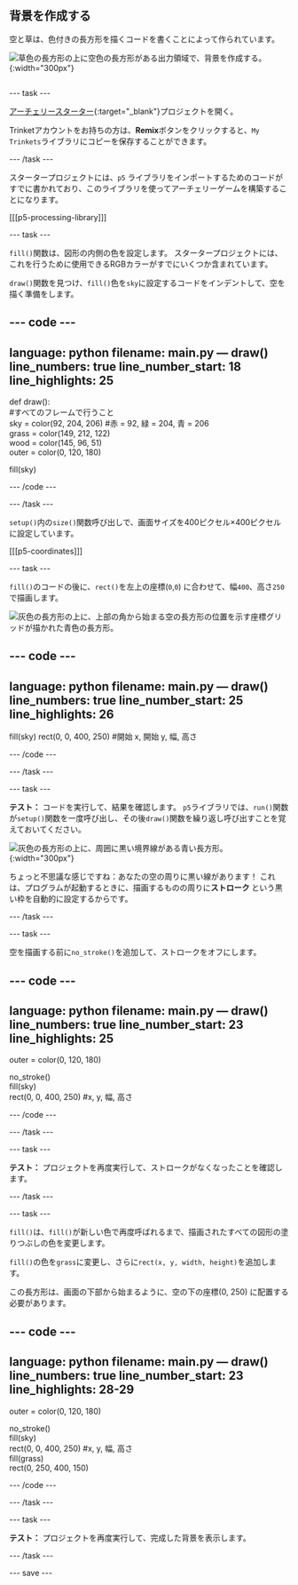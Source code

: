 ## 背景を作成する

<div style="display: flex; flex-wrap: wrap">
<div style="flex-basis: 200px; flex-grow: 1; margin-right: 15px;">
空と草は、色付きの長方形を描くコードを書くことによって作られています。
</div>
<div>

![草色の長方形の上に空色の長方形がある出力領域で、背景を作成する。](images/background.png){:width="300px"}

</div>
</div>

--- task ---

[アーチェリースターター](https://trinket.io/python/9973649e5c){:target="_blank"}プロジェクトを開く。

Trinketアカウントをお持ちの方は、**Remix**ボタンをクリックすると、`My Trinkets`ライブラリにコピーを保存することができます。

--- /task ---

スタータープロジェクトには、`p5` ライブラリをインポートするためのコードがすでに書かれており、このライブラリを使ってアーチェリーゲームを構築することになります。

[[[p5-processing-library]]]

--- task ---

`fill()`関数は、図形の内側の色を設定します。 スタータープロジェクトには、これを行うために使用できるRGBカラーがすでにいくつか含まれています。

`draw()`関数を見つけ、`fill()`色を`sky`に設定するコードをインデントして、空を描く準備をします。

--- code ---
---
language: python filename: main.py — draw() line_numbers: true line_number_start: 18
line_highlights: 25
---

def draw():     
#すべてのフレームで行うこと     
sky = color(92, 204, 206) #赤 = 92, 緑 = 204, 青 = 206     
grass = color(149, 212, 122)     
wood = color(145, 96, 51)     
outer = color(0, 120, 180)

  fill(sky)

--- /code ---

--- /task ---

`setup()`内の`size()`関数呼び出しで、画面サイズを400ピクセル×400ピクセルに設定しています。

[[[p5-coordinates]]]

--- task ---

`fill()`のコードの後に、`rect()`を左上の座標(`0`,`0`) に合わせて、幅`400`、高さ`250`で描画します。

![灰色の長方形の上に、上部の角から始まる空の長方形の位置を示す座標グリッドが描かれた青色の長方形。](images/sky_coords.png)

--- code ---
---
language: python filename: main.py — draw() line_numbers: true line_number_start: 25
line_highlights: 26
---

  fill(sky) rect(0, 0, 400, 250) #開始 x, 開始 y, 幅, 高さ

--- /code ---

--- /task ---

--- task ---

**テスト：** コードを実行して、結果を確認します。 `p5`ライブラリでは、`run()`関数が`setup()`関数を一度呼び出し、その後`draw()`関数を繰り返し呼び出すことを覚えておいてください。

![灰色の長方形の上に、周囲に黒い境界線がある青い長方形。](images/sky_stroke.png){:width="300px"}

ちょっと不思議な感じですね：あなたの空の周りに黒い線があります！ これは、プログラムが起動するときに、描画するものの周りに**ストローク** という黒い枠を自動的に設定するからです。

--- /task ---

--- task ---

空を描画する前に`no_stroke()`を追加して、ストロークをオフにします。

--- code ---
---
language: python filename: main.py — draw() line_numbers: true line_number_start: 23
line_highlights: 25
---

  outer = color(0, 120, 180)

  no_stroke()   
fill(sky)   
rect(0, 0, 400, 250) #x, y, 幅, 高さ

--- /code ---

--- /task ---

--- task ---

**テスト：** プロジェクトを再度実行して、ストロークがなくなったことを確認します。

--- /task ---

--- task ---

`fill()`は、`fill()`が新しい色で再度呼ばれるまで、描画されたすべての図形の塗りつぶしの色を変更します。

`fill()`の色を`grass`に変更し、さらに`rect(x, y, width, height)`を追加します。

この長方形は、画面の下部から始まるように、空の下の座標(0, 250) に配置する必要があります。

--- code ---
---
language: python filename: main.py — draw() line_numbers: true line_number_start: 23
line_highlights: 28-29
---

  outer = color(0, 120, 180)

  no_stroke()     
fill(sky)     
rect(0, 0, 400, 250) #x, y, 幅, 高さ    
fill(grass)    
rect(0, 250, 400, 150)

--- /code ---

--- /task ---

--- task ---

**テスト：** プロジェクトを再度実行して、完成した背景を表示します。

--- /task ---

--- save ---
